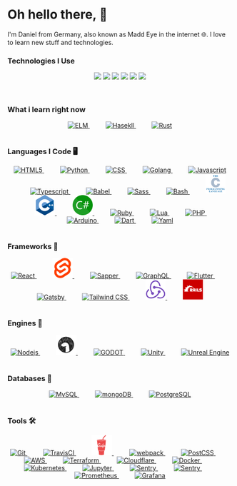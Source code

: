 <h1>Oh hello there, 👋</h1>

I'm Daniel from Germany, also known as Madd Eye in the internet 🌐. I love to learn new stuff and technologies.

<h3>Technologies I Use</h3>
<div align="center">

![](https://img.shields.io/badge/OS-Windows-0078D7?style=for-the-badge&logo=Windows&logoColor=white)
![](https://img.shields.io/badge/Editor-VS_CODE-0078D7?style=for-the-badge&logo=Visual-Studio-Code&logoColor=white)
![](https://img.shields.io/badge/Shell-ZSH-0078D7?style=for-the-badge&logo=GNU-Bash&logoColor=white)
![](https://img.shields.io/badge/Cloud-AWS-0078D7?style=for-the-badge&logo=amazon-aws&logoColor=white)
![](https://img.shields.io/badge/WSL_Version-2-0078D7?style=for-the-badge&logo=GNU-bash&logoColor=white)
![](https://img.shields.io/badge/WSL_OS-Ubuntu-0078D7?style=for-the-badge&logo=Ubuntu&logoColor=white)

</div>

<br>

<h3>What i learn right now</h3>

<div align="center">
<a href="https://elm-lang.org//">
<img src="https://www.vectorlogo.zone/logos/elm-lang/elm-lang-icon.svg" alt="ELM" height="45" />
</a>
&nbsp;&nbsp;&nbsp;&nbsp;&nbsp;&nbsp;&nbsp;&nbsp;
<a href="https://www.haskell.org/">
<img src="https://www.vectorlogo.zone/logos/haskell/haskell-icon.svg" alt="Hasekll" height="45" />
</a>
&nbsp;&nbsp;&nbsp;&nbsp;&nbsp;&nbsp;&nbsp;&nbsp;
<a href="https://www.rust-lang.org/">
<img src="https://www.vectorlogo.zone/logos/rust-lang/rust-lang-icon.svg" alt="Rust" height="45" />
</a>
</div>

<br>

<h3>Languages I Code 🖥️</h3>

<div align="center">

<a href="https://html.spec.whatwg.org">
<img src="https://www.vectorlogo.zone/logos/w3_html5/w3_html5-icon.svg" alt="HTML5" height="45" />
</a>
&nbsp;&nbsp;&nbsp;&nbsp;&nbsp;&nbsp;&nbsp;&nbsp;
<a href="https://www.python.org/">
<img src="https://www.vectorlogo.zone/logos/python/python-icon.svg" alt="Python" height="45" />
</a>
&nbsp;&nbsp;&nbsp;&nbsp;&nbsp;&nbsp;&nbsp;&nbsp;
<a href="https://developer.mozilla.org/en-US/docs/Web/Css">
<img src="https://www.vectorlogo.zone/logos/netlifyapp_watercss/netlifyapp_watercss-ar21.svg" alt="CSS" height="45" />
</a>
&nbsp;&nbsp;&nbsp;&nbsp;&nbsp;&nbsp;&nbsp;&nbsp;
<a href="https://golang.org/">
<img src="https://www.vectorlogo.zone/logos/golang/golang-icon.svg" alt="Golang" height="45" />
</a>
&nbsp;&nbsp;&nbsp;&nbsp;&nbsp;&nbsp;&nbsp;&nbsp;
<a href="https://developer.mozilla.org/en-US/docs/Web/JavaScript">
<img src="https://www.vectorlogo.zone/logos/javascript/javascript-icon.svg" alt="Javascript" height="45" />
</a>
&nbsp;&nbsp;&nbsp;&nbsp;&nbsp;&nbsp;&nbsp;&nbsp;
<a href="https://www.typescriptlang.org/">
<img src="https://www.vectorlogo.zone/logos/typescriptlang/typescriptlang-icon.svg" alt="Typescript" height="45" />
</a>
&nbsp;&nbsp;&nbsp;&nbsp;&nbsp;&nbsp;&nbsp;&nbsp;
<a href="https://babeljs.io/">
<img src="https://www.vectorlogo.zone/logos/babeljs/babeljs-icon.svg" alt="Babel" height="45" />
</a>
&nbsp;&nbsp;&nbsp;&nbsp;&nbsp;&nbsp;&nbsp;&nbsp;
<a href="https://sass-lang.com/">
<img src="https://www.vectorlogo.zone/logos/sass-lang/sass-lang-icon.svg" alt="Sass" height="45" />
</a>
&nbsp;&nbsp;&nbsp;&nbsp;&nbsp;&nbsp;&nbsp;&nbsp;
<a href="https://www.gnu.org/software/bash/">
<img src="https://www.vectorlogo.zone/logos/gnu_bash/gnu_bash-icon.svg" alt="Bash" height="45" />
</a>
&nbsp;&nbsp;&nbsp;&nbsp;&nbsp;&nbsp;&nbsp;&nbsp;
<a href="https://clang.llvm.org/">
<img src="https://raw.githubusercontent.com/github/explore/80688e429a7d4ef2fca1e82350fe8e3517d3494d/topics/c/c.png" alt="Clang" height="45" />
</a>
&nbsp;&nbsp;&nbsp;&nbsp;&nbsp;&nbsp;&nbsp;&nbsp;
<a href="https://isocpp.org/">
<img src="https://raw.githubusercontent.com/github/explore/80688e429a7d4ef2fca1e82350fe8e3517d3494d/topics/cpp/cpp.png" alt="C++" height="45" />
</a>
&nbsp;&nbsp;&nbsp;&nbsp;&nbsp;&nbsp;&nbsp;&nbsp;
<a href="https://docs.microsoft.com/en-us/dotnet/csharp/">
<img src="https://raw.githubusercontent.com/github/explore/80688e429a7d4ef2fca1e82350fe8e3517d3494d/topics/csharp/csharp.png" alt="C#" height="45" />
</a>
&nbsp;&nbsp;&nbsp;&nbsp;&nbsp;&nbsp;&nbsp;&nbsp;
<a href="https://www.ruby-lang.org/">
<img src="https://www.vectorlogo.zone/logos/ruby-lang/ruby-lang-icon.svg" alt="Ruby" height="45" />
</a>
&nbsp;&nbsp;&nbsp;&nbsp;&nbsp;&nbsp;&nbsp;&nbsp;
<a href="https://www.lua.org/">
<img src="https://www.vectorlogo.zone/logos/lua/lua-icon.svg" alt="Lua" height="45" />
</a>
</a>
&nbsp;&nbsp;&nbsp;&nbsp;&nbsp;&nbsp;&nbsp;&nbsp;
<a href="https://www.php.net/">
<img src="https://www.vectorlogo.zone/logos/php/php-icon.svg" alt="PHP" height="45" />
</a>
&nbsp;&nbsp;&nbsp;&nbsp;&nbsp;&nbsp;&nbsp;&nbsp;
<a href="https://www.arduino.cc/">
<img src="https://www.vectorlogo.zone/logos/arduino/arduino-icon.svg" alt="Arduino" height="45" />
</a>
&nbsp;&nbsp;&nbsp;&nbsp;&nbsp;&nbsp;&nbsp;&nbsp;
<a href="https://dart.dev/">
<img src="https://www.vectorlogo.zone/logos/dartlang/dartlang-icon.svg" alt="Dart" height="45" />
</a>
&nbsp;&nbsp;&nbsp;&nbsp;&nbsp;&nbsp;&nbsp;&nbsp;
<a href="https://yaml.org/">
<img src="https://www.vectorlogo.zone/logos/yaml/yaml-icon.svg" alt="Yaml" height="45" />
</a>
</div>

<br>

<h3>Frameworks 🧰</h3>

<div align="center">
<a href="https://reactjs.org/">
<img src="https://www.vectorlogo.zone/logos/reactjs/reactjs-icon.svg" alt="React" height="45" />
</a>
&nbsp;&nbsp;&nbsp;&nbsp;&nbsp;&nbsp;&nbsp;&nbsp;
<a href="https://svelte.dev/">
<img src="https://raw.githubusercontent.com/github/explore/42198dc9113595ddd22cc12771bb719c8cf08b67/topics/svelte/svelte.png" alt="Svelte" height="45" />
</a>
&nbsp;&nbsp;&nbsp;&nbsp;&nbsp;&nbsp;&nbsp;&nbsp;
<a href="https://sapper.svelte.dev/">
<img src="https://styles.redditmedia.com/t5_u8ynk/styles/communityIcon_s6agobh56o541.png" alt="Sapper" height="45" />
</a>
&nbsp;&nbsp;&nbsp;&nbsp;&nbsp;&nbsp;&nbsp;&nbsp;
<a href="https://graphql.org/">
<img src="https://www.vectorlogo.zone/logos/graphql/graphql-icon.svg" alt="GraphQL" height="45" />
</a>
&nbsp;&nbsp;&nbsp;&nbsp;&nbsp;&nbsp;&nbsp;&nbsp;
<a href="https://flutter.dev/">
<img src="https://www.vectorlogo.zone/logos/flutterio/flutterio-icon.svg" alt="Flutter" height="45" />
</a>
&nbsp;&nbsp;&nbsp;&nbsp;&nbsp;&nbsp;&nbsp;&nbsp;
<a href="https://www.gatsbyjs.org/">
<img src="https://www.vectorlogo.zone/logos/gatsbyjs/gatsbyjs-icon.svg" alt="Gatsby" height="45" />
</a>
&nbsp;&nbsp;&nbsp;&nbsp;&nbsp;&nbsp;&nbsp;&nbsp;
<a href="https://tailwindcss.com/">
<img src="https://www.vectorlogo.zone/logos/tailwindcss/tailwindcss-icon.svg" alt="Tailwind CSS" height="45" />
</a>
&nbsp;&nbsp;&nbsp;&nbsp;&nbsp;&nbsp;&nbsp;&nbsp;
<a href="https://redux.js.org/">
<img src="https://raw.githubusercontent.com/github/explore/80688e429a7d4ef2fca1e82350fe8e3517d3494d/topics/redux/redux.png" alt="Redux" height="45" />
</a>
&nbsp;&nbsp;&nbsp;&nbsp;&nbsp;&nbsp;&nbsp;&nbsp;
<a href="https://rubyonrails.org/">
<img src="https://raw.githubusercontent.com/github/explore/80688e429a7d4ef2fca1e82350fe8e3517d3494d/topics/rails/rails.png" alt="Ruby on Rails" height="45" />
</a>
</div>

<br>

<h3>Engines 🚀</h3>

<div align="center">
<a href="https://nodejs.org/">
<img src="https://www.vectorlogo.zone/logos/nodejs/nodejs-horizontal.svg" alt="Nodejs" height="45" />
</a>
&nbsp;&nbsp;&nbsp;&nbsp;&nbsp;&nbsp;&nbsp;&nbsp;
<a href="https://deno.land/">
<img src="https://raw.githubusercontent.com/github/explore/361e2821e2dea67711cde99c9c40ed357061cf27/topics/deno/deno.png" alt="Deno" height="45" />
</a>
&nbsp;&nbsp;&nbsp;&nbsp;&nbsp;&nbsp;&nbsp;&nbsp;
<a href="https://godotengine.org/">
<img src="https://www.vectorlogo.zone/logos/godotengine/godotengine-icon.svg" alt="GODOT" height="45" />
</a>
&nbsp;&nbsp;&nbsp;&nbsp;&nbsp;&nbsp;&nbsp;&nbsp;
<a href="https://unity.com/">
<img src="https://www.vectorlogo.zone/logos/unity3d/unity3d-icon.svg" alt="Unity" height="45" />
</a>
&nbsp;&nbsp;&nbsp;&nbsp;&nbsp;&nbsp;&nbsp;&nbsp;
<a href="https://www.unrealengine.com/">
<img src="https://images-wixmp-ed30a86b8c4ca887773594c2.wixmp.com/i/a9460970-d270-464e-875b-09d5cb00e07c/d7iaqud-f7f91e59-69f1-40d5-a771-d7ecc336f7f0.png?token=eyJ0eXAiOiJKV1QiLCJhbGciOiJIUzI1NiJ9.eyJpc3MiOiJ1cm46YXBwOjdlMGQxODg5ODIyNjQzNzNhNWYwZDQxNWVhMGQyNmUwIiwic3ViIjoidXJuOmFwcDo3ZTBkMTg4OTgyMjY0MzczYTVmMGQ0MTVlYTBkMjZlMCIsImF1ZCI6WyJ1cm46c2VydmljZTpmaWxlLmRvd25sb2FkIl0sIm9iaiI6W1t7InBhdGgiOiIvaS9hOTQ2MDk3MC1kMjcwLTQ2NGUtODc1Yi0wOWQ1Y2IwMGUwN2MvZDdpYXF1ZC1mN2Y5MWU1OS02OWYxLTQwZDUtYTc3MS1kN2VjYzMzNmY3ZjAucG5nIn1dXX0.3n7YY_DkN581_DwjTWskpXtFfW7J61YCKvzm6Kypa1o" alt="Unreal Engine" height="45" />
</a>
</div>

<br>

<h3>Databases 💾</h3>

<div align="center">
<a href="https://www.mysql.com/">
<img src="https://www.vectorlogo.zone/logos/mysql/mysql-official.svg" alt="MySQL" height="45" />
</a>
&nbsp;&nbsp;&nbsp;&nbsp;&nbsp;&nbsp;&nbsp;&nbsp;
<a href="https://www.mongodb.com/">
<img src="https://www.vectorlogo.zone/logos/mongodb/mongodb-ar21.svg" alt="mongoDB" height="45" />
</a>
&nbsp;&nbsp;&nbsp;&nbsp;&nbsp;&nbsp;&nbsp;&nbsp;
<a href="https://www.postgresql.org/">
<img src="https://www.vectorlogo.zone/logos/postgresql/postgresql-ar21.svg" alt="PostgreSQL" height="45" />
</a>
</div>

<br>

<h3>Tools 🛠️</h3>

<div align="center">
<a href="https://git-scm.com/">
<img src="https://www.vectorlogo.zone/logos/git-scm/git-scm-icon.svg" alt="Git" height="45" />
</a>
&nbsp;&nbsp;&nbsp;&nbsp;&nbsp;&nbsp;&nbsp;&nbsp;
<a href="https://travis-ci.org/">
<img src="https://www.vectorlogo.zone/logos/travis-ci/travis-ci-icon.svg" alt="TravisCI" height="45" />
</a>
&nbsp;&nbsp;&nbsp;&nbsp;&nbsp;&nbsp;&nbsp;&nbsp;
<a href="https://gulpjs.com/">
<img src="https://raw.githubusercontent.com/github/explore/80688e429a7d4ef2fca1e82350fe8e3517d3494d/topics/gulp/gulp.png" alt="Git" height="45" />
</a>
&nbsp;&nbsp;&nbsp;&nbsp;&nbsp;&nbsp;&nbsp;&nbsp;
<a href="https://webpack.js.org/">
<img src="https://www.vectorlogo.zone/logos/js_webpack/js_webpack-icon.svg" alt="webpack" height="45" />
</a>
&nbsp;&nbsp;&nbsp;&nbsp;&nbsp;&nbsp;&nbsp;&nbsp;
<a href="https://postcss.org/">
<img src="https://www.vectorlogo.zone/logos/postcss/postcss-icon.svg" alt="PostCSS" height="45" />
</a>
&nbsp;&nbsp;&nbsp;&nbsp;&nbsp;&nbsp;&nbsp;&nbsp;
<a href="https://aws.amazon.com/">
<img src="https://www.vectorlogo.zone/logos/amazon_aws/amazon_aws-icon.svg" alt="AWS" height="45" />
</a>
&nbsp;&nbsp;&nbsp;&nbsp;&nbsp;&nbsp;&nbsp;&nbsp;
<a href="https://www.terraform.io/">
<img src="https://www.vectorlogo.zone/logos/terraformio/terraformio-icon.svg" alt="Terraform" height="45" />
</a>
&nbsp;&nbsp;&nbsp;&nbsp;&nbsp;&nbsp;&nbsp;&nbsp;
<a href="https://www.cloudflare.com/">
<img src="https://www.vectorlogo.zone/logos/cloudflare/cloudflare-icon.svg" alt="Cloudflare" height="45" />
</a>
&nbsp;&nbsp;&nbsp;&nbsp;&nbsp;&nbsp;&nbsp;&nbsp;
<a href="https://www.docker.com/">
<img src="https://www.vectorlogo.zone/logos/docker/docker-icon.svg" alt="Docker" height="45" />
</a>
&nbsp;&nbsp;&nbsp;&nbsp;&nbsp;&nbsp;&nbsp;&nbsp;
<a href="https://kubernetes.io/">
<img src="https://www.vectorlogo.zone/logos/kubernetes/kubernetes-icon.svg" alt="Kubernetes" height="45" />
</a>
&nbsp;&nbsp;&nbsp;&nbsp;&nbsp;&nbsp;&nbsp;&nbsp;
<a href="https://jupyter.org/">
<img src="https://www.vectorlogo.zone/logos/jupyter/jupyter-icon.svg" alt="Jupyter" height="45" />
</a>
&nbsp;&nbsp;&nbsp;&nbsp;&nbsp;&nbsp;&nbsp;&nbsp;
<a href="https://sentry.io/welcome/">
<img src="https://www.vectorlogo.zone/logos/sentryio/sentryio-icon.svg" alt="Sentry" height="45" />
</a>
&nbsp;&nbsp;&nbsp;&nbsp;&nbsp;&nbsp;&nbsp;&nbsp;
<a href="https://codecov.io/">
<img src="https://raw.githubusercontent.com/detain/svg-logos/780f25886640cef088af994181646db2f6b1a3f8/svg/codecov.svg" alt="Sentry" height="45" />
</a>
&nbsp;&nbsp;&nbsp;&nbsp;&nbsp;&nbsp;&nbsp;&nbsp;
<a href="https://prometheus.io/">
<img src="https://www.vectorlogo.zone/logos/prometheusio/prometheusio-icon.svg" alt="Prometheus" height="45" />
</a>
&nbsp;&nbsp;&nbsp;&nbsp;&nbsp;&nbsp;&nbsp;&nbsp;
<a href="https://grafana.com/">
<img src="https://www.vectorlogo.zone/logos/grafana/grafana-icon.svg" alt="Grafana" height="45" />
</a>
</div>

